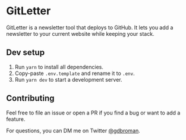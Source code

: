 # GitLetter

GitLetter is a newsletter tool that deploys to GitHub. It lets you add a newsletter to your current website while keeping your stack.

## Dev setup

1. Run `yarn` to install all dependencies.
2. Copy-paste `.env.template` and rename it to `.env`.
3. Run `yarn dev` to start a development server.

## Contributing

Feel free to file an issue or open a PR if you find a bug or want to add a feature.

For questions, you can DM me on Twitter [@gdbroman](https://twitter.com/gdbroman).
